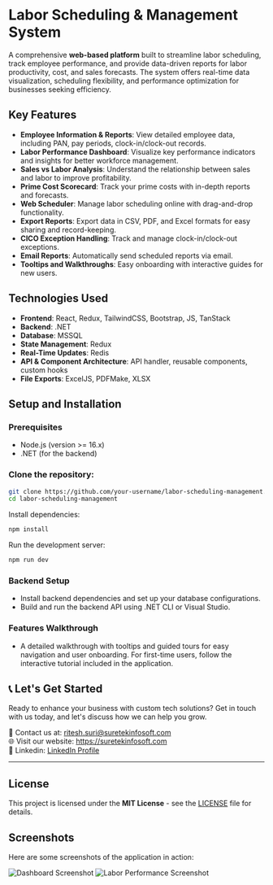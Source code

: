 # Labor Scheduling & Management System

A comprehensive **web-based platform** built to streamline labor scheduling, track employee performance, and provide data-driven reports for labor productivity, cost, and sales forecasts. The system offers real-time data visualization, scheduling flexibility, and performance optimization for businesses seeking efficiency.

## Key Features

- **Employee Information & Reports**: View detailed employee data, including PAN, pay periods, clock-in/clock-out records.
- **Labor Performance Dashboard**: Visualize key performance indicators and insights for better workforce management.
- **Sales vs Labor Analysis**: Understand the relationship between sales and labor to improve profitability.
- **Prime Cost Scorecard**: Track your prime costs with in-depth reports and forecasts.
- **Web Scheduler**: Manage labor scheduling online with drag-and-drop functionality.
- **Export Reports**: Export data in CSV, PDF, and Excel formats for easy sharing and record-keeping.
- **CICO Exception Handling**: Track and manage clock-in/clock-out exceptions.
- **Email Reports**: Automatically send scheduled reports via email.
- **Tooltips and Walkthroughs**: Easy onboarding with interactive guides for new users.

## Technologies Used

- **Frontend**: React, Redux, TailwindCSS, Bootstrap, JS, TanStack
- **Backend**: .NET
- **Database**: MSSQL
- **State Management**: Redux
- **Real-Time Updates**: Redis
- **API & Component Architecture**: API handler, reusable components, custom hooks
- **File Exports**: ExcelJS, PDFMake, XLSX

## Setup and Installation

### Prerequisites

- Node.js (version >= 16.x)
- .NET (for the backend)

### Clone the repository:

```bash
git clone https://github.com/your-username/labor-scheduling-management.git
cd labor-scheduling-management
```
Install dependencies:
```bash
npm install
```
Run the development server:
```bash
npm run dev
```

### Backend Setup
- Install backend dependencies and set up your database configurations.
- Build and run the backend API using .NET CLI or Visual Studio.

### Features Walkthrough
- A detailed walkthrough with tooltips and guided tours for easy navigation and user onboarding. For first-time users, follow the interactive tutorial included in the application.

## 📞 Let's Get Started

Ready to enhance your business with custom tech solutions? Get in touch with us today, and let's discuss how we can help you grow.

📧 Contact us at: ritesh.suri@suretekinfosoft.com  
🌐 Visit our website: https://suretekinfosoft.com   
🔗 Linkedin: [LinkedIn Profile](https://www.linkedin.com/company/suretek-infosoft-pvt--ltd-/posts/?feedView=all)

---

## License

This project is licensed under the **MIT License** - see the [LICENSE](LICENSE) file for details.

## Screenshots

Here are some screenshots of the application in action:

![Dashboard Screenshot](https://link-to-screenshot1.com)
![Labor Performance Screenshot](https://link-to-screenshot2.com)


